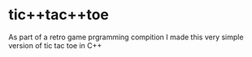 # tic++tac++toe
As part of a retro game prgramming compition I made this very simple version of tic tac toe in C++
